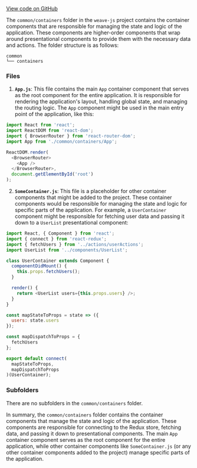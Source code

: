 [View code on GitHub](https://github.com/wandb/weave/.autodoc/docs/json/weave-js/src/common/containers)

The `common/containers` folder in the `weave-js` project contains the container components that are responsible for managing the state and logic of the application. These components are higher-order components that wrap around presentational components to provide them with the necessary data and actions. The folder structure is as follows:

```
common
└── containers
```

### Files

1. **`App.js`**: This file contains the main `App` container component that serves as the root component for the entire application. It is responsible for rendering the application's layout, handling global state, and managing the routing logic. The `App` component might be used in the main entry point of the application, like this:

```javascript
import React from 'react';
import ReactDOM from 'react-dom';
import { BrowserRouter } from 'react-router-dom';
import App from './common/containers/App';

ReactDOM.render(
  <BrowserRouter>
    <App />
  </BrowserRouter>,
  document.getElementById('root')
);
```

2. **`SomeContainer.js`**: This file is a placeholder for other container components that might be added to the project. These container components would be responsible for managing the state and logic for specific parts of the application. For example, a `UserContainer` component might be responsible for fetching user data and passing it down to a `UserList` presentational component:

```javascript
import React, { Component } from 'react';
import { connect } from 'react-redux';
import { fetchUsers } from '../actions/userActions';
import UserList from '../components/UserList';

class UserContainer extends Component {
  componentDidMount() {
    this.props.fetchUsers();
  }

  render() {
    return <UserList users={this.props.users} />;
  }
}

const mapStateToProps = state => ({
  users: state.users
});

const mapDispatchToProps = {
  fetchUsers
};

export default connect(
  mapStateToProps,
  mapDispatchToProps
)(UserContainer);
```

### Subfolders

There are no subfolders in the `common/containers` folder.

In summary, the `common/containers` folder contains the container components that manage the state and logic of the application. These components are responsible for connecting to the Redux store, fetching data, and passing it down to presentational components. The main `App` container component serves as the root component for the entire application, while other container components like `SomeContainer.js` (or any other container components added to the project) manage specific parts of the application.
